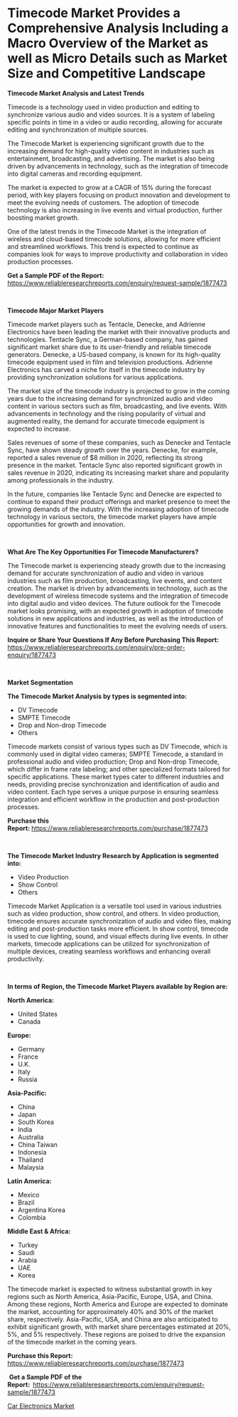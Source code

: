 <p><h1>Timecode Market Provides a Comprehensive Analysis Including a Macro Overview of the Market as well as Micro Details such as Market Size and Competitive Landscape</h1></p><p><strong>Timecode Market Analysis and Latest Trends</strong></p>
<p><p>Timecode is a technology used in video production and editing to synchronize various audio and video sources. It is a system of labeling specific points in time in a video or audio recording, allowing for accurate editing and synchronization of multiple sources.</p><p>The Timecode Market is experiencing significant growth due to the increasing demand for high-quality video content in industries such as entertainment, broadcasting, and advertising. The market is also being driven by advancements in technology, such as the integration of timecode into digital cameras and recording equipment.</p><p>The market is expected to grow at a CAGR of 15% during the forecast period, with key players focusing on product innovation and development to meet the evolving needs of customers. The adoption of timecode technology is also increasing in live events and virtual production, further boosting market growth.</p><p>One of the latest trends in the Timecode Market is the integration of wireless and cloud-based timecode solutions, allowing for more efficient and streamlined workflows. This trend is expected to continue as companies look for ways to improve productivity and collaboration in video production processes.</p></p>
<p><strong>Get a Sample PDF of the Report:&nbsp;</strong> <a href="https://www.reliableresearchreports.com/enquiry/request-sample/1877473">https://www.reliableresearchreports.com/enquiry/request-sample/1877473</a></p>
<p>&nbsp;</p>
<p><strong>Timecode Major Market Players</strong></p>
<p><p>Timecode market players such as Tentacle, Denecke, and Adrienne Electronics have been leading the market with their innovative products and technologies. Tentacle Sync, a German-based company, has gained significant market share due to its user-friendly and reliable timecode generators. Denecke, a US-based company, is known for its high-quality timecode equipment used in film and television productions. Adrienne Electronics has carved a niche for itself in the timecode industry by providing synchronization solutions for various applications.</p><p>The market size of the timecode industry is projected to grow in the coming years due to the increasing demand for synchronized audio and video content in various sectors such as film, broadcasting, and live events. With advancements in technology and the rising popularity of virtual and augmented reality, the demand for accurate timecode equipment is expected to increase.</p><p>Sales revenues of some of these companies, such as Denecke and Tentacle Sync, have shown steady growth over the years. Denecke, for example, reported a sales revenue of $8 million in 2020, reflecting its strong presence in the market. Tentacle Sync also reported significant growth in sales revenue in 2020, indicating its increasing market share and popularity among professionals in the industry.</p><p>In the future, companies like Tentacle Sync and Denecke are expected to continue to expand their product offerings and market presence to meet the growing demands of the industry. With the increasing adoption of timecode technology in various sectors, the timecode market players have ample opportunities for growth and innovation.</p></p>
<p>&nbsp;</p>
<p><strong>What Are The Key Opportunities For Timecode Manufacturers?</strong></p>
<p><p>The Timecode market is experiencing steady growth due to the increasing demand for accurate synchronization of audio and video in various industries such as film production, broadcasting, live events, and content creation. The market is driven by advancements in technology, such as the development of wireless timecode systems and the integration of timecode into digital audio and video devices. The future outlook for the Timecode market looks promising, with an expected growth in adoption of timecode solutions in new applications and industries, as well as the introduction of innovative features and functionalities to meet the evolving needs of users.</p></p>
<p><strong>Inquire or Share Your Questions If Any Before Purchasing This Report:</strong> <a href="https://www.reliableresearchreports.com/enquiry/pre-order-enquiry/1877473">https://www.reliableresearchreports.com/enquiry/pre-order-enquiry/1877473</a></p>
<p>&nbsp;</p>
<p><strong>Market Segmentation</strong></p>
<p><strong>The Timecode Market Analysis by types is segmented into:</strong></p>
<p><ul><li>DV Timecode</li><li>SMPTE Timecode</li><li>Drop and Non-drop Timecode</li><li>Others</li></ul></p>
<p><p>Timecode markets consist of various types such as DV Timecode, which is commonly used in digital video cameras; SMPTE Timecode, a standard in professional audio and video production; Drop and Non-drop Timecode, which differ in frame rate labeling; and other specialized formats tailored for specific applications. These market types cater to different industries and needs, providing precise synchronization and identification of audio and video content. Each type serves a unique purpose in ensuring seamless integration and efficient workflow in the production and post-production processes.</p></p>
<p><strong>Purchase this Report:&nbsp;</strong><a href="https://www.reliableresearchreports.com/purchase/1877473">https://www.reliableresearchreports.com/purchase/1877473</a></p>
<p>&nbsp;</p>
<p><strong>The Timecode Market Industry Research by Application is segmented into:</strong></p>
<p><ul><li>Video Production</li><li>Show Control</li><li>Others</li></ul></p>
<p><p>Timecode Market Application is a versatile tool used in various industries such as video production, show control, and others. In video production, timecode ensures accurate synchronization of audio and video files, making editing and post-production tasks more efficient. In show control, timecode is used to cue lighting, sound, and visual effects during live events. In other markets, timecode applications can be utilized for synchronization of multiple devices, creating seamless workflows and enhancing overall productivity.</p></p>
<p>&nbsp;</p>
<p><strong>In terms of Region, the Timecode Market Players available by Region are:</strong></p>
<p>
    <p> <strong> North America: </strong>
        <ul>
            <li>United States</li>
            <li>Canada</li>
        </ul>
        </p> 
    <p> <strong> Europe: </strong>
        <ul>
            <li>Germany</li>
            <li>France</li>
            <li>U.K.</li>
            <li>Italy</li>
            <li>Russia</li>
        </ul>
        </p> 
    <p> <strong> Asia-Pacific: </strong>
        <ul>
            <li>China</li>
            <li>Japan</li>
            <li>South Korea</li>
            <li>India</li>
            <li>Australia</li>
            <li>China Taiwan</li>
            <li>Indonesia</li>
            <li>Thailand</li>
            <li>Malaysia</li>
        </ul>
        </p> 
    <p> <strong> Latin America: </strong>
        <ul>
            <li>Mexico</li>
            <li>Brazil</li>
            <li>Argentina Korea</li>
            <li>Colombia</li>
        </ul>
        </p> 
    <p> <strong> Middle East & Africa: </strong>
        <ul>
            <li>Turkey</li>
            <li>Saudi</li>
            <li>Arabia</li>
            <li>UAE</li>
            <li>Korea</li>
        </ul>
    </p>
    </p>
<p><p>The timecode market is expected to witness substantial growth in key regions such as North America, Asia-Pacific, Europe, USA, and China. Among these regions, North America and Europe are expected to dominate the market, accounting for approximately 40% and 30% of the market share, respectively. Asia-Pacific, USA, and China are also anticipated to exhibit significant growth, with market share percentages estimated at 20%, 5%, and 5% respectively. These regions are poised to drive the expansion of the timecode market in the coming years.</p></p>
<p><strong>Purchase this Report: </strong><a href="https://www.reliableresearchreports.com/purchase/1877473">https://www.reliableresearchreports.com/purchase/1877473</a></p>
<p>&nbsp;<strong>Get a Sample PDF of the Report:&nbsp;&nbsp;</strong><a href="https://www.reliableresearchreports.com/enquiry/request-sample/1877473">https://www.reliableresearchreports.com/enquiry/request-sample/1877473</a></p>
<p><strong></strong></p>
<p><p><a href="https://rainy-horn-d69.notion.site/Car-Electronics-Market-Size-Growing-and-Forecasted-for-period-from-2024-2031-and-provides-complete-a2e00575e489475da8cd88cf8d124dee">Car Electronics Market</a></p></p>